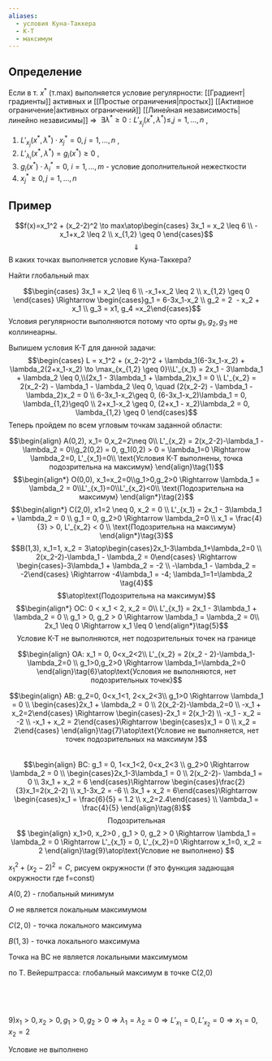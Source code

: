```yaml
---
aliases:
  - условия Куна-Таккера
  - К-Т
  - максимум
---
```

## Определение
Если в т. $x^*$ (т.max) выполняется условие регулярности: [[Градиент|градиенты]] активных и [[Простые ограничения|простых]] [[Активное ограничение|активных ограничений]] [[Линейная независимость|линейно независимы]] $\Rightarrow$  $\exists\lambda^*\geq0:L'_{x_j}(x^*,\lambda^*) \leq, j=1,...,n$ ,

1. $L'_{x_j}(x^*,\lambda^*) \cdot x^*_j = 0, j=1,...,n$ ,
2. $L'_{\lambda_i}(x^*,\lambda^*) = g_i(x^*) \geq 0$ ,
3. $g_i(x^*) \cdot \lambda_i^* = 0$, $i = 1,...,m$ - условие дополнительной нежесткости
4. $x_j^* \geq 0, j = 1,...,n$

## Пример
$$f(x)=x_1^2 + (x_2-2)^2 \to max\atop\begin{cases} 3x_1 = x_2 \leq 6 \\ -x_1+x_2 \leq 2 \\ x_{1,2} \geq 0 \end{cases}$$$$\Downarrow$$
В каких точках выполняется условие Куна-Таккера?

Найти глобальный max

$$\begin{cases} 3x_1 = x_2 \leq 6 \\ -x_1+x_2 \leq 2 \\ x_{1,2} \geq 0 \end{cases} \Rightarrow \begin{cases}g_1 = 6-3x_1-x_2 \\ g_2 = 2  - x_2 + x_1 \\ g_3 = x1, g_4 =x_2\end{cases}$$Условия регулярности выполняются потому что орты $g_{1},g_{2},g_{3}$ не коллинеарны.

Выпишем условия К-Т для данной задачи:
$$\begin{cases} L = x_1^2 + (x_2-2)^2 + \lambda_1(6-3x_1-x_2) + \lambda_2(2+x_1-x_2) \to \max_{x_{1,2} \geq 0}\\L'_{x_1} = 2x_1 - 3\lambda_1 + \lambda_2 \leq 0,\\(2x_1 - 3\lambda_1 + \lambda_2)x_1 = 0 \\ L'_{x_2} = 2(x_2-2) - \lambda_1 - \lambda_2 \leq 0, \quad (2(x_2-2) - \lambda_1 - \lambda_2)x_2 = 0 \\ 6-3x_1-x_2\geq 0, (6-3x_1-x_2)\lambda_1 = 0, \lambda_{1,2}\geq0 \\ 2+x_1-x_2 \geq 0, (2+x_1 - x_2)\lambda_2 = 0, \lambda_{1,2} \geq 0 \end{cases}$$Теперь пройдем по всем угловым точкам заданной области:


$$\begin{align}
A(0,2), x_1= 0,x_2=2\neq 0\\
L'_{x_2} = 2(x_2-2)-\lambda_1 - \lambda_2 = 0\\g_2(0,2) = 0, g_1(0,2) > 0 = \lambda_1=0 \Rightarrow \lambda_2=0, L'_{x_1}=0\\ \text{Условия К-Т выполнены, точка подозрительна на максимум}
\end{align}\tag{1}$$
$$\begin{align*}
O(0,0), x_1=x_2=0\\g_1>0,g_2>0 \Rightarrow \lambda_1 = \lambda_2 = 0\\L'_{x_1}=0\\L'_{x_2}<0\\ \text{Подозрительна на максимум}
\end{align*}\tag{2}$$
$$\begin{align*}
C(2,0), x1=2 \neq 0, x_2 = 0 \\ L'_{x_1} = 2x_1 - 3\lambda_1 + \lambda_2 = 0 \\ g_1 = 0, g_2>0 \Rightarrow \lambda_2=0 \\ x_1 = \frac{4}{3} > 0, L'_{x_2} < 0 \\ \text{Подозрительна на максимум}
\end{align*}\tag{3}$$
$$B(1,3), x_1=1, x_2 = 3\atop\begin{cases}2x_1-3\lambda_1+\lambda_2=0 \\ 2(x_2-2)-\lambda_1 - \lambda_2 = 0\end{cases} \Rightarrow \begin{cases}-3\lambda_1 + \lambda_2 = -2 \\ -\lambda_1 - \lambda_2 = -2\end{cases} \Rightarrow -4\lambda_1 = -4; \lambda_1=1=\lambda_2 \tag{4}$$
$$\atop\text{Подозрительна на максимум}$$
$$\begin{align*}
OC: 0 < x_1 < 2, x_2 = 0\\
L'_{x_1} = 2x_1 - 3\lambda_1 + \lambda_2 = 0
\\ g_1 > 0, g_2 > 0 \Rightarrow \lambda_1 = \lambda_2 = 0\\
2x_1 \leq 0 \Rightarrow x_1 \leq 0
\end{align*}\tag{5}$$
$$
\text{Условие К-Т не выполняются, нет подозрительных точек на границе}$$

$$\begin{align}
OA: x_1 = 0, 0<x_2<2\\
L'_{x_2} = 2(x_2 - 2)-\lambda_1-\lambda_2=0 \\
g_1>0,g_2>0 \Rightarrow \lambda_1=\lambda_2=0
\end{align}\tag{6}\atop\text{Условия не выполняются, нет подозрительных точек}$$

$$\begin{align}
AB: g_2=0, 0<x_1<1, 2<x_2<3\\
g_1>0 \Rightarrow \lambda_1 = 0 \\
\begin{cases}2x_1 + \lambda_2 = 0 \\ 2(x_2-2)-\lambda_2=0 \\ -x_1 + x_2=2\end{cases} \Rightarrow \begin{cases}-2x_1 = 2(x_1-2) \\ -x_1 - x_2 = -2 \\ -x_1 + x_2 = 2\end{cases}\Rightarrow \begin{cases}x_1 = 0 \\ x_2 = 2\end{cases}
\end{align}\tag{7}\atop\text{Условие не выполняется, нет точек подозрительных на максимум
}$$
 $$\begin{align}
BC: g_1 = 0, 1<x_1<2, 0<x_2<3 \\
g_2>0 \Rightarrow \lambda_2 = 0 \\
\begin{cases}2x_1-3\lambda_1 = 0 \\ 2(x_2-2)- \lambda_1 = 0 \\ 3x_1 + x_2 = 6 \end{cases}\Rightarrow \begin{cases}\frac{2}{3}x_1=2(x_2-2) \\ x_1-3x_2 = -6 \\ 3x_1 + x_2 = 6\end{cases}\Rightarrow \begin{cases}x_1 = \frac{6}{5} = 1.2 \\ x_2=2.4\end{cases} \\
\lambda_1 = \frac{4}{5}
\end{align}\tag{8}$$ $$\text{Подозрительная}$$
$$
\begin{align}
x_1>0, x_2>0 , g_1 > 0, g_2 > 0 \Rightarrow \lambda_1 = \lambda_2 = 0 \Rightarrow L'_{x_1} = 0, L'_{x_2}=0 \Rightarrow x_1=0, x_2 = 2
\end{align}\tag{9}\atop\text{Условие не выполнено}
$$



  

$x_1^2 + (x_2-2)^2 = C$, рисуем окружности (f это функция задающая окружности где f=const)

$A(0,2)$ - глобальный минимум

$O$ не является локальным максимумом

$C(2,0)$ - точка локального максимума

$B(1,3)$ - точка локального максимума

Точка на BC не является локальными максимумом

  

по Т. Вейерштрасса: глобальный максимум в точке C(2,0)

 
  


 

  

$9) x_1>0, x_2>0 , g_1 > 0, g_2 > 0 \Rightarrow \lambda_1 = \lambda_2 = 0 \Rightarrow L'_{x_1} = 0, L'_{x_2}=0 \Rightarrow x_1=0, x_2 = 2$

Условие не выполнено